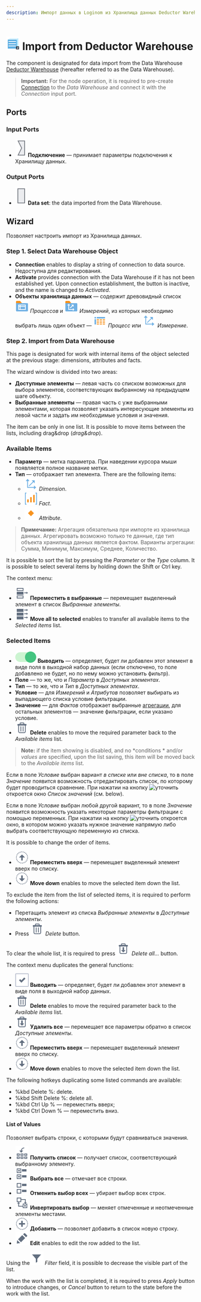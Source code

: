 ```yaml
---
description: Импорт данных в Loginom из Хранилища данных Deductor Warehouse. Мастер настройки.
---
```

# ![Import from the DW](./../../images/icons/common/data-sources/wh-datawarehouse-import_default.svg) Import from Deductor Warehouse

The component is designated for data import from the Data Warehouse [Deductor Warehouse](./../../data-format/data-warehouse.md) (hereafter referred to as the Data Warehouse).

> **Important:** For the node operation, it is required to pre-create [Connection](./../connections/README.md) to the *Data Warehouse* and connect it with the *Connection* input port.

## Ports

### Input Ports

* ![Порт подключений](./../../images/icons/app/node/ports/inputs/link_inactive.svg) **Подключение** — принимает параметры подключения к Хранилищу данных.

### Output Ports

* ![Output port of table](./../../images/icons/app/node/ports/inputs/table_inactive.svg) **Data set**: the data imported from the Data Warehouse.

## Wizard

Позволяет настроить импорт из Хранилища данных.

### Step 1. Select Data Warehouse Object

* **Connection** enables to display a string of connection to data source. Недоступна для редактирования.
* **Activate** provides connection with the Data Warehouse if it has not been established yet. Upon connection establishment, the button is inactive, and the name is changed to *Activated*.
* **Объекты хранилища данных** — содержит древовидный список ![Процессы](./../../images/icons/imports/dwh/data-warehouse/fact-tables-folder_default.svg) *Процессов* и ![Измерения](./../../images/icons/imports/dwh/data-warehouse/dimensions-folder_default.svg) *Измерений*, из которых необходимо выбрать лишь один объект — ![Процесс](./../../images/icons/imports/dwh/data-warehouse/fact-table_default.svg) *Процесс* или ![Измерение](./../../images/icons/imports/dwh/data-warehouse/dimension_default.svg) *Измерение*.

### Step 2. Import from Data Warehouse

This page is designated for work with internal items of the object selected at the previous stage: dimensions, attributes and facts.

The wizard window is divided into two areas:

* **Доступные элементы** — левая часть со списком возможных для выбора элементов, соответствующих выбранному на предыдущем шаге объекту.
* **Выбранные элементы** — правая часть с уже выбранными элементами, которая позволяет указать интересующие элементы из левой части и задать им необходимые условия и значения.

The item can be only in one list. It is possible to move items between the lists, including drag&drop (*drag&drop*).

### Available Items

* **Параметр** — метка параметра. При наведении курсора мыши появляется полное название метки.
* **Тип** — отображает тип элемента. There are the following items:
   * ![Dimension](./../../images/icons/imports/dwh/data-warehouse/dimension_default.svg) *Dimension*.
   * ![Fact](./../../images/icons/imports/dwh/data-warehouse/fact_default.svg) *Fact*.
   * ![Attribute](./../../images/icons/imports/dwh/data-warehouse/attribute_default.svg) *Attribute*.

> **Примечание:** Агрегация обязательна при импорте из хранилища данных. Агрегировать возможно только те данные, где тип объекта хранилища данных является фактом.
> Варианты агрегации: Сумма, Минимум, Максимум, Среднее, Количество.

It is possible to sort the list by pressing the *Parameter* or the *Type* column. It is possible to select several items by holding down the Shift or Ctrl key.

The context menu:

* ![Переместить](./../../images/icons/common/toolbar-controls/create-out-column_default.svg) **Переместить в выбранные** — перемещает выделенный элемент в список *Выбранные элементы*.
* ![Move all](./../../images/icons/common/toolbar-controls/create-out-columns_default.svg) **Move all to selected** enables to transfer all available items to the *Selected items* list.

### Selected Items

* ![Выводить](./../../images/icons/imports/dwh/data-warehouse/on_default.svg) **Выводить** — определяет, будет ли добавлен этот элемент в виде поля в выходной набор данных (если отключено, то поле добавлено не будет, но по нему можно установить фильтр).
* **Поле** — то же, что и *Параметр* в *Доступных элементах*.
* **Тип** — то же, что и *Тип* в *Доступных элементах*.
* **Условие** — для *Измерений* и *Атрибутов* позволяет выбирать из выпадающего списка условие фильтрации.
* **Значение** — для *Фактов* отображает выбранные [агрегации](./../../processors/func/aggregation-functions.md), для остальных элементов — значение фильтрации, если указано условие.
* ![Delete](./../../images/icons/common/toolbar-controls/delete_default.svg) **Delete** enables to move the required parameter back to the *Available items* list.

> **Note:** if the item showing is disabled, and no *conditions * and/or *values* are specified, upon the list saving, this item will be moved back to the *Available items* list.

Если в поле *Условие* выбран вариант *в списке* или *вне списка*, то в поле *Значение* появится возможность отредактировать список, по которому будет проводиться сравнение. При нажатии на кнопку ![уточнить](./../../images/extjs-theme/form/open-trigger/open-trigger_default.svg) откроется окно *Список значений* (см. below).

Если в поле *Условие* выбран любой другой вариант, то в поле *Значение* появится возможность указать некоторые параметры фильтрации с помощью переменных. При нажатии на кнопку ![уточнить](./../../images/extjs-theme/form/open-trigger/open-trigger_default.svg) откроется окно, в котором можно указать нужное значение напрямую либо выбрать соответствующую переменную из списка.

It is possible to change the order of items.

* ![Переместить вверх](./../../images/icons/common/toolbar-controls/moveup_default.svg) **Переместить вверх** — перемещает выделенный элемент вверх по списку.
* ![Move down](./../../images/icons/common/toolbar-controls/movedown_default.svg) **Move down** enables to move the selected item down the list.

To exclude the item from the list of selected items, it is required to perform the following actions:

* Перетащить элемент из списка *Выбранные элементы* в *Доступные элементы*.
* Press ![Delete](./../../images/icons/common/toolbar-controls/delete_default.svg) *Delete* button.

To clear the whole list, it is required to press ![Delete all](./../../images/icons/common/toolbar-controls/delete-all_default.svg) *Delete all...* button.

The context menu duplicates the general functions:

* ![Выводить](./../../images/icons/ext/checkbox-states/checked_default.svg) **Выводить** — определяет, будет ли добавлен этот элемент в виде поля в выходной набор данных.
* ![Delete](./../../images/icons/common/toolbar-controls/delete_default.svg) **Delete** enables to move the required parameter back to the *Available items* list.
* ![Удалить все](./../../images/icons/common/toolbar-controls/delete-all_default.svg) **Удалить все** — перемещает все параметры обратно в список *Доступные элементы*.
* ![Переместить вверх](./../../images/icons/common/toolbar-controls/moveup_default.svg) **Переместить вверх** — перемещает выделенный элемент вверх по списку.
* ![Move down](./../../images/icons/common/toolbar-controls/movedown_default.svg) **Move down** enables to move the selected item down the list.

The following hotkeys duplicating some listed commands are available:

* %kbd Delete %: delete.
* %kbd Shift Delete %: delete all.
* %kbd Ctrl Up % — переместить вверх;
* %kbd Ctrl Down % — переместить вниз.

#### List of Values

Позволяет выбрать строки, с которыми будут сравниваться значения.

* ![Получить список](./../../images/icons/common/toolbar-controls/get-column-list_default.svg) **Получить список** — получает список, соответствующий выбранному элементу.
* ![Выбрать все](./../../images/icons/common/toolbar-controls/check-all_default.svg) **Выбрать все** — отмечает все строки.
* ![Отменить выбор всех](./../../images/icons/common/toolbar-controls/uncheck-all_default.svg) **Отменить выбор всех** — убирает выбор всех строк.
* ![Инвертировать выбор](./../../images/icons/common/toolbar-controls/reverse-check_default.svg) **Инвертировать выбор** — меняет отмеченные и неотмеченные элементы местами.
* ![Добавить](./../../images/icons/common/toolbar-controls/plus_default.svg) **Добавить** — позволяет добавить в список новую строку.
* ![Edit](./../../images/icons/common/toolbar-controls/edit_default.svg) **Edit** enables to edit the row added to the list.

Using the![filter](./../../images/icons/common/toolbar-controls/filter_default.svg) *Filter* field, it is possible to decrease the visible part of the list.

When the work with the list is completed, it is required to press *Apply* button to introduce changes, or *Cancel* button to return to the state before the work with the list.
